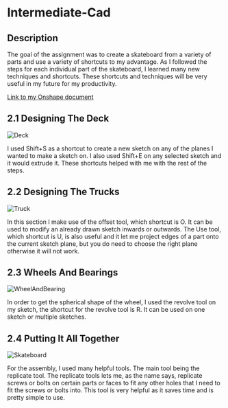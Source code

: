 # Intermediate-Cad


## Description

The goal of the assignment was to create a skateboard from a variety of parts and use a variety of shortcuts to my advantage. As I followed the steps for each individual part of the skateboard, I learned many new techniques and shortcuts. These shortcuts and techniques will be very useful in my future for my productivity. 

[Link to my Onshape document](https://cvilleschools.onshape.com/documents/d6a533215997c973d3be8c90/w/1cfb1bca45e87a1b89ee9eee/e/9c098e49c930cd7f14f94482?renderMode=0&uiState=6172b5343927ac5d189c0a48)

## 2.1 Designing The Deck

![Deck](https://user-images.githubusercontent.com/90460146/138897955-ae677d1d-79b2-4aeb-b433-30ae0f5a3eaf.png)

I used Shift+S as a shortcut to create a new sketch on any of the planes I wanted to make a sketch on. I also used Shift+E on any selected sketch and it would extrude it. These shortcuts helped with me with the rest of the steps. 

## 2.2 Designing The Trucks

![Truck](https://user-images.githubusercontent.com/90460146/138901446-57d34c29-e2b9-476d-8a4e-123f4bb4b723.png)

In this section I make use of the offset tool, which shortcut is O. It can be used to modify an already drawn sketch inwards or outwards. The Use tool, which shortcut is U, is also useful and it let me project edges of a part onto the current sketch plane, but you do need to choose the right plane otherwise it will not work. 

## 2.3 Wheels And Bearings

![WheelAndBearing](https://user-images.githubusercontent.com/90460146/138966295-3730cb70-f943-4c64-a8ce-cb8f2c7b2de5.jpg)

In order to get the spherical shape of the wheel, I used the revolve tool on my sketch, the shortcut for the revolve tool is R. It can be used on one sketch or multiple sketches. 

## 2.4 Putting It All Together

![Skateboard](https://user-images.githubusercontent.com/90460146/138966743-f5174380-6c90-497b-ad2d-f233ed4f72d3.jpg)

For the assembly, I used many helpful tools. The main tool being the replicate tool. The replicate tools lets me, as the name says, replicate screws or bolts on certain parts or faces to fit any other holes that I need to fit the screws or bolts into. This tool is very helpful as it saves time and is pretty simple to use. 







